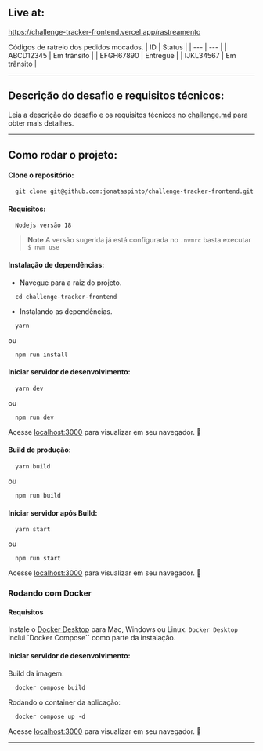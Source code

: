 ## Live at:

https://challenge-tracker-frontend.vercel.app/rastreamento

Códigos de ratreio dos pedidos mocados.
| ID | Status |
| --- | --- |
| ABCD12345 | Em trânsito |
| EFGH67890 | Entregue |
| IJKL34567 | Em trânsito |

---

## Descrição do desafio e requisitos técnicos:

Leia a descrição do desafio e os requisitos técnicos no [challenge.md](challenge.md) para obter mais detalhes.

---

## Como rodar o projeto:

#### Clone o repositório:

```shell
  git clone git@github.com:jonataspinto/challenge-tracker-frontend.git
```

#### Requisitos:

```
  Nodejs versão 18
```

> **Note**
> A versão sugerida já está configurada no `.nvmrc` basta executar `$ nvm use`

#### Instalação de dependências:

- Navegue para a raiz do projeto.

```shell
  cd challenge-tracker-frontend
```

- Instalando as dependências.

```shell
  yarn
```

ou

```shell
  npm run install
```

#### Iniciar servidor de desenvolvimento:

```shell
  yarn dev
```

ou

```shell
  npm run dev
```

Acesse [localhost:3000](http://localhost:3000) para visualizar em seu navegador. :tada:

#### Build de produção:

```shell
  yarn build
```

ou

```shell
  npm run build
```

#### Iniciar servidor após Build:

```shell
  yarn start
```

ou

```shell
  npm run start
```

Acesse [localhost:3000](http://localhost:3000) para visualizar em seu navegador. :tada:

### Rodando com Docker

#### Requisitos

Instale o [Docker Desktop](https://docs.docker.com/get-docker/) para Mac, Windows ou Linux. `Docker Desktop` inclui `Docker Compose`` como parte da instalação.

#### Iniciar servidor de desenvolvimento:

Build da imagem:

```shell
  docker compose build
```

Rodando o container da aplicação:

```shell
  docker compose up -d
```

Acesse [localhost:3000](http://localhost:3000) para visualizar em seu navegador. :tada:

---
